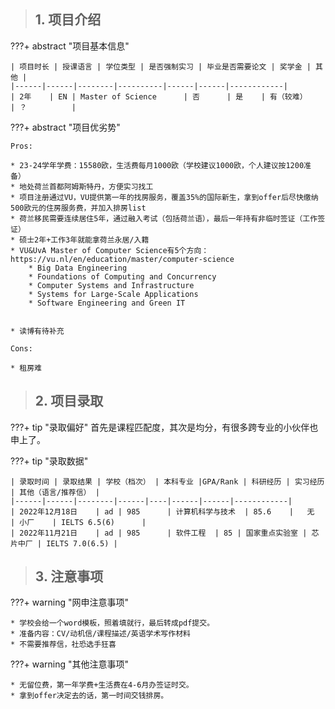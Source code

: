 > ## **1. 项目介绍**

???+ abstract "项目基本信息" 

    | 项目时长 | 授课语言 | 学位类型 | 是否强制实习 | 毕业是否需要论文 | 奖学金 | 其他 |
    |------|------|--------|----------|------|------|------------|
    | 2年    | EN | Master of Science      | 否      | 是    | 有（较难）    | ？          |

???+ abstract "项目优劣势" 

    Pros:
    
    * 23-24学年学费：15580欧，生活费每月1000欧（学校建议1000欧，个人建议按1200准备）
    * 地处荷兰首都阿姆斯特丹，方便实习找工
    * 项目注册通过VU，VU提供第一年的找房服务，覆盖35%的国际新生，拿到offer后尽快缴纳500欧元的住房服务费，并加入排房list
    * 荷兰移民需要连续居住5年，通过融入考试（包括荷兰语），最后一年持有非临时签证（工作签证）
    * 硕士2年+工作3年就能拿荷兰永居/入籍
    * VU&UvA Master of Computer Science有5个方向：https://vu.nl/en/education/master/computer-science
        * Big Data Engineering
        * Foundations of Computing and Concurrency
        * Computer Systems and Infrastructure
        * Systems for Large-Scale Applications
        * Software Engineering and Green IT    
    
    
    * 读博有待补充
    
    Cons:
    
    * 租房难
    

> ## **2. 项目录取**

???+ tip "录取偏好"
    首先是课程匹配度，其次是均分，有很多跨专业的小伙伴也申上了。

???+ tip "录取数据"

    | 录取时间 | 录取结果 | 学校（档次） | 本科专业 |GPA/Rank | 科研经历 | 实习经历 | 其他（语言/推荐信） |
    |------|------|--------|------|----|------|------|------------|
    | 2022年12月18日    | ad | 985      | 计算机科学与技术  | 85.6    |   无  | 小厂    | IELTS 6.5(6)      |
    | 2022年11月21日    | ad | 985      | 软件工程  | 85 | 国家重点实验室 | 芯片中厂 | IELTS 7.0(6.5) |


> ## **3. 注意事项**

???+ warning "网申注意事项"

    * 学校会给一个word模板，照着填就行，最后转成pdf提交。
    * 准备内容：CV/动机信/课程描述/英语学术写作材料
    * 不需要推荐信，社恐选手狂喜

???+ warning "其他注意事项"

    * 无留位费，第一年学费+生活费在4-6月办签证时交。
    * 拿到offer决定去的话，第一时间交钱排房。

